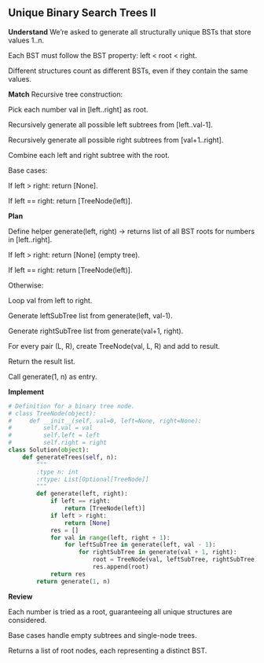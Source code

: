## Unique Binary Search Trees II

**Understand**
We’re asked to generate all structurally unique BSTs that store values 1..n.

Each BST must follow the BST property: left < root < right.

Different structures count as different BSTs, even if they contain the same values.

**Match**
Recursive tree construction:

Pick each number val in [left..right] as root.

Recursively generate all possible left subtrees from [left..val-1].

Recursively generate all possible right subtrees from [val+1..right].

Combine each left and right subtree with the root.

Base cases:

If left > right: return [None].

If left == right: return [TreeNode(left)].

**Plan**

Define helper generate(left, right) → returns list of all BST roots for numbers in [left..right].

If left > right: return [None] (empty tree).

If left == right: return [TreeNode(left)].

Otherwise:

Loop val from left to right.

Generate leftSubTree list from generate(left, val-1).

Generate rightSubTree list from generate(val+1, right).

For every pair (L, R), create TreeNode(val, L, R) and add to result.

Return the result list.

Call generate(1, n) as entry.

**Implement**
```py
# Definition for a binary tree node.
# class TreeNode(object):
#     def __init__(self, val=0, left=None, right=None):
#         self.val = val
#         self.left = left
#         self.right = right
class Solution(object):
    def generateTrees(self, n):
        """
        :type n: int
        :rtype: List[Optional[TreeNode]]
        """
        def generate(left, right):
            if left == right:
                return [TreeNode(left)]
            if left > right:
                return [None]
            res = []
            for val in range(left, right + 1):
                for leftSubTree in generate(left, val - 1):
                    for rightSubTree in generate(val + 1, right):
                        root = TreeNode(val, leftSubTree, rightSubTree)
                        res.append(root)
            return res
        return generate(1, n)
```

**Review**

Each number is tried as a root, guaranteeing all unique structures are considered.

Base cases handle empty subtrees and single-node trees.

Returns a list of root nodes, each representing a distinct BST.